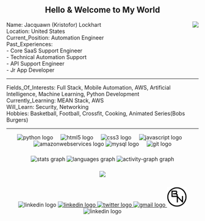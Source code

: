 <h2 align="center">Hello & Welcome to My World</h2>

<div >
  <img align="right" src="https://38.media.tumblr.com/c35d10f5f0b3bccbca68c10d04f3f82e/tumblr_nhh4oseIdl1so18vqo1_500.gif"  />
</div>


<p>Name: Jacquawn (Kristofor) Lockhart<br>Location: United States<br>Current_Position: Automation Engineer<br>Past_Experiences: <br>  - Core SaaS Support Engineer<br>  - Technical Automation Support<br>  - API Support Engineer<br> - Jr App Developer<br> <hr>Fields_Of_Interests: Full Stack, Mobile Automation, AWS, Artificial Intelligence, Machine Learning, Python Development<br>Currently_Learning: MEAN Stack, AWS<br>Will_Learn: Security, Networking<br>Hobbies: Basketball, Football, Crossfit, Cooking, Animated Series(Bobs Burgers)</p>

<hr>


<div align="center" height = "300">
  <img src="https://cdn.jsdelivr.net/gh/devicons/devicon/icons/python/python-original.svg" height="40" alt="python logo"  />
  <img width="12" />
  <img src="https://cdn.jsdelivr.net/gh/devicons/devicon/icons/html5/html5-original.svg" height="40" alt="html5 logo"  />
  <img width="12" />
  <img src="https://cdn.jsdelivr.net/gh/devicons/devicon/icons/css3/css3-original.svg" height="40" alt="css3 logo"  />
  <img width="12" />
  <img src="https://cdn.jsdelivr.net/gh/devicons/devicon/icons/javascript/javascript-original.svg" height="40" alt="javascript logo"  />
  <img width="12" />
  <img src="https://lh4.googleusercontent.com/13nzMeEhPoDfAJtkQroK0264slif2WOWSYHBT8ahDOxX8jASpnbAHJdseGUb2y8nQ5HAfQskJOImC1a15U5bv6r7_y5FFHFhhPp2VRBhnavS0wQC3W56l2Djn1eut-FsGr9F9sDtLAtUmGuF8YaaXf2SX8_gF3iKJ-SyMtGufoLHNnbMlDsqXB_BkA" height="40" width="50" alt="amazonwebservices logo"  
  <img width="12" />
  <img src="https://cdn.jsdelivr.net/gh/devicons/devicon/icons/mysql/mysql-original.svg" height="40" alt="mysql logo"  />
  <img width="12" />
  <img src="https://cdn.jsdelivr.net/gh/devicons/devicon/icons/git/git-original.svg" height="40" alt="git logo"  />
</div>

###

<div align="center">
  <img src="https://github-readme-stats.vercel.app/api?username=kristoforL&hide_title=true&hide_rank=true&show_icons=true&include_all_commits=true&count_private=true&disable_animations=false&theme=dracula&locale=en&hide_border=false&order=1" height="150" alt="stats graph"  />
  <img src="https://github-readme-stats.vercel.app/api/top-langs?username=kristoforL&locale=en&hide_title=false&layout=compact&card_width=320&langs_count=5&theme=dracula&hide_border=false&order=2" height="150" alt="languages graph"  />
  <img src="https://github-readme-activity-graph.vercel.app/graph?username=kristoforL&radius=16&theme=dracula&area=true&order=5&line=C4A8FF&bg_color=000000&area_color=C4A8FF" height="300" alt="activity-graph graph"  />
</div>

###

<div align="center">
  <img height="400" src="https://qph.cf2.quoracdn.net/main-qimg-a6c2d107621e5de9d0635aef62603468"  />
</div>

###

<div align = "center">
  <img src="https://static-00.iconduck.com/assets.00/left-hand-pointing-right-dark-skin-tone-emoji-1024x645-cv51p1fy.png" width="52" height="40" alt="linkedin logo"  />
  
  <a href="https://www.linkedin.com/in/jklockhart/" target="_blank()">
    <img src="https://raw.githubusercontent.com/maurodesouza/profile-readme-generator/master/src/assets/icons/social/linkedin/default.svg" width="52" height="40" alt="linkedin logo"  />
  </a>
  <a href="https://twitter.com/The_BigNerd" target="_blank()">
    <img src="https://raw.githubusercontent.com/maurodesouza/profile-readme-generator/master/src/assets/icons/social/twitter/default.svg" width="52" height="40" alt="twitter logo"  />
  </a>
  <a href="kristoforlockhart@gmail.com" target="_blank()">
    <img src="https://raw.githubusercontent.com/maurodesouza/profile-readme-generator/master/src/assets/icons/social/gmail/default.svg" width="52" height="40" alt="gmail logo"  />
  </a>
  <a href="https://www.instagram.com/the_big_nerd_llc/" target="_blank()>
    <img src="https://raw.githubusercontent.com/maurodesouza/profile-readme-generator/master/src/assets/icons/social/instagram/default.svg" width="52" height="40" alt="instagram logo"/>
  </a>
 <a href="https://kristoforl.github.io/OnlinePortfolio/projects.html" target="_blank()">
    <img src="BigNerd.png" width="52" height="52" alt="The Big Nerd"  />
  </a>
  
  <img src="https://static-00.iconduck.com/assets.00/right-hand-pointing-left-dark-skin-tone-emoji-1024x645-5mvgoe2l.png" width="52" height="40" alt="linkedin logo"  />
  
</div>

###
